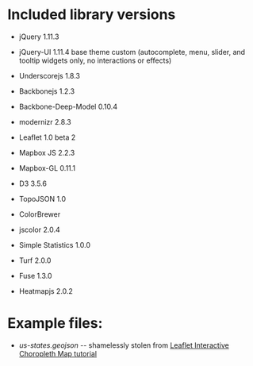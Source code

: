 # Included library versions

- jQuery 1.11.3

- jQuery-UI 1.11.4 base theme custom (autocomplete, menu, slider, and tooltip widgets only, no interactions or effects)

- Underscorejs 1.8.3

- Backbonejs 1.2.3

- Backbone-Deep-Model 0.10.4

- modernizr 2.8.3

- Leaflet 1.0 beta 2

- Mapbox JS 2.2.3

- Mapbox-GL 0.11.1

- D3 3.5.6

- TopoJSON 1.0

- ColorBrewer

- jscolor 2.0.4

- Simple Statistics 1.0.0

- Turf 2.0.0

- Fuse 1.3.0

- Heatmapjs 2.0.2

# Example files:

- *us-states.geojson* -- shamelessly stolen from [Leaflet Interactive Choropleth Map tutorial](http://leafletjs.com/examples/choropleth.html)